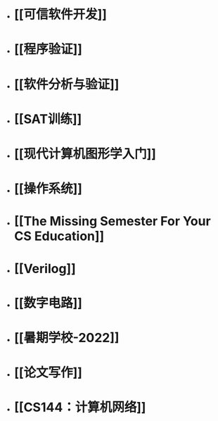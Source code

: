 - # [[可信软件开发]]
- # [[程序验证]]
- # [[软件分析与验证]]
- # [[SAT训练]]
- # [[现代计算机图形学入门]]
- # [[操作系统]]
- # [[The Missing Semester For Your CS Education]]
- # [[Verilog]]
- # [[数字电路]]
- # [[暑期学校-2022]]
- # [[论文写作]]
- # [[CS144：计算机网络]]